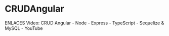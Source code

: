# CRUDAngular

ENLACES
Video: CRUD Angular - Node - Express - TypeScript - Sequelize & MySQL - YouTube
